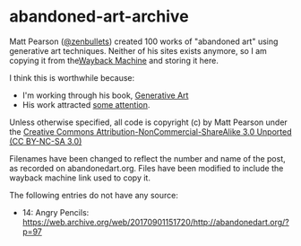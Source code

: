 # abandoned-art-archive

Matt Pearson ([@zenbullets](https://twitter.com/zenbullets)) created 100 works of
"abandoned art" using generative art techniques. Neither of his sites exists anymore, so I
am copying it from the[Wayback Machine](https://web.archive.org/web/20170901150359/http://abandonedart.org/) and storing it here.

I think this is worthwhile because:
* I'm working through his book, [Generative Art](https://www.manning.com/books/generative-art)
* His work attracted [some attention](https://www.vice.com/en_uk/article/ypnqkg/100-abandoned-artworks).

Unless otherwise specified, all code is copyright (c) by Matt Pearson
under the [Creative Commons Attribution-NonCommercial-ShareAlike 3.0 Unported (CC BY-NC-SA 3.0)](https://creativecommons.org/licenses/by-nc-sa/3.0/)

Filenames have been changed to reflect the number and name of the post, as recorded on abandonedart.org.
Files have been modified to include the wayback machine link used to copy it.

The following entries do not have any source:
* 14: Angry Pencils: https://web.archive.org/web/20170901151720/http://abandonedart.org/?p=97
